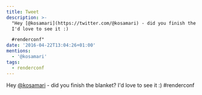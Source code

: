 ```yaml
---
title: Tweet
description: >-
  "Hey [@kosamari](https://twitter.com/@kosamari) - did you finish the blanket?
  I'd love to see it :)

  #renderconf"
date: '2016-04-22T13:04:26+01:00'
mentions:
  - '@kosamari'
tags:
  - renderconf
---
```

Hey [@kosamari](https://twitter.com/@kosamari) - did you finish the blanket? I'd love to see it :)
#renderconf

